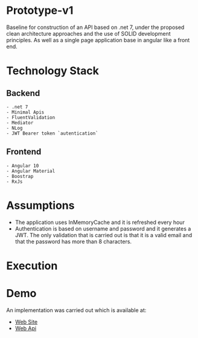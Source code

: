 # Prototype-v1

Baseline for construction of an API based on .net 7, under the proposed clean architecture approaches and the use of SOLID development principles.
As well as a single page application base in angular like a front end.

# Technology Stack
## Backend
    - .net 7
    - Minimal Apis
    - FluentValidation
    - Mediator
    - NLog
    - JWT Bearer token `autentication`
## Frontend
    - Angular 10
    - Angular Material
    - Boostrap
    - RxJs
# Assumptions
- The application uses InMemoryCache and it is refreshed every hour
- Authentication is based on username and password and it generates a JWT.
  The only validation that is carried out is that it is a valid email and
  that the password has more than 8 characters.
# Execution

# Demo
An implementation was carried out which is available at:
- [Web Site](https://wonderful-wave-0f1681e1e.4.azurestaticapps.net/)
- [Web Api](https://nextech-demo-api.azurewebsites.net/)







